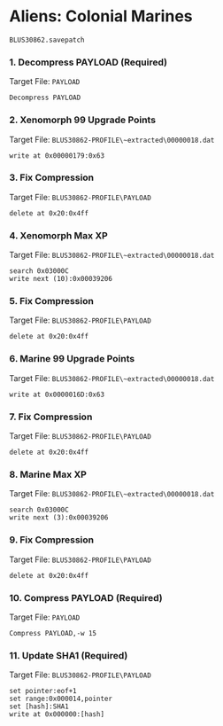 #  Aliens: Colonial Marines 

`BLUS30862.savepatch`

### 1. Decompress PAYLOAD (Required)

Target File: `PAYLOAD`

```
Decompress PAYLOAD
```

### 2.  Xenomorph 99 Upgrade Points

Target File: `BLUS30862-PROFILE\~extracted\00000018.dat`

```
write at 0x00000179:0x63
```

### 3. Fix Compression

Target File: `BLUS30862-PROFILE\PAYLOAD`

```
delete at 0x20:0x4ff
```

### 4.  Xenomorph Max XP

Target File: `BLUS30862-PROFILE\~extracted\00000018.dat`

```
search 0x03000C
write next (10):0x00039206
```

### 5. Fix Compression

Target File: `BLUS30862-PROFILE\PAYLOAD`

```
delete at 0x20:0x4ff
```

### 6.  Marine 99 Upgrade Points

Target File: `BLUS30862-PROFILE\~extracted\00000018.dat`

```
write at 0x0000016D:0x63
```

### 7. Fix Compression

Target File: `BLUS30862-PROFILE\PAYLOAD`

```
delete at 0x20:0x4ff
```

### 8.  Marine Max XP

Target File: `BLUS30862-PROFILE\~extracted\00000018.dat`

```
search 0x03000C
write next (3):0x00039206
```

### 9. Fix Compression

Target File: `BLUS30862-PROFILE\PAYLOAD`

```
delete at 0x20:0x4ff
```

### 10.  Compress PAYLOAD (Required)

Target File: `PAYLOAD`

```
Compress PAYLOAD,-w 15
```

### 11.  Update SHA1 (Required)

Target File: `BLUS30862-PROFILE\PAYLOAD`

```
set pointer:eof+1
set range:0x000014,pointer
set [hash]:SHA1
write at 0x000000:[hash]
```

